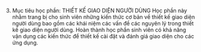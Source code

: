 3. Mục tiêu học phần: THIẾT KẾ GIAO DIỆN NGƯỜI DÙNG
Học phần này nhằm trang bị cho sinh viên những kiến thức cơ bản về thiết
kế giao diện người dùng bao gồm các khái niệm các vấn đề các nguyên lý
trong thiết kế giao diện người dùng. Hoàn thành học phần sinh viên có
khả năng vận dụng các kiến thức để thiết kế cài đặt và đánh giá giao
diện cho các ứng dụng.
